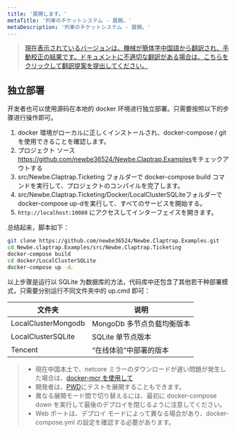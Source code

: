 ```yaml
---
title: '展開します。'
metaTitle: '列車のチケットシステム - 展開。'
metaDescription: '列車のチケットシステム - 展開。'
---
```


> [現在表示されているバージョンは、機械が簡体字中国語から翻訳され、手動校正の結果です。ドキュメントに不適切な翻訳がある場合は、こちらをクリックして翻訳提案を提出してください。](https://crwd.in/newbeclaptrap)


<!--
## 在线体验

该样例已经被部署在 <http://ticketing.newbe.pro> 网站上。

### 限时开放（还在备案）

由于运营成本的原因，该系统仅在以下特定的时段开放：

| 日期   | 时段        |
| ------ | ----------- |
| 工作日 | 12:00-14:00 |
| 工作日 | 20:00-22:00 |
| 周末   | 19:00-23:00 |

每次重新开放时，系统将会被重置，上一次开放的所有数据将被清空。

#### swagger 文档

为了更有效的抢票，开发者可以根据 swagger 文档给出的 API 开发自动抢票工具。文档地址<http://ticketing.newbe.pro/swagger> -->

## 独立部署

开发者也可以使用源码在本地的 docker 环境进行独立部署。只需要按照以下的步骤进行操作即可。

1. docker 環境がローカルに正しくインストールされ、docker-compose / git を使用できることを確認します。
2. プロジェクト ソース <https://github.com/newbe36524/Newbe.Claptrap.Examples>をチェックアウトする
3. src/Newbe.Claptrap.Ticketing フォルダーで docker-compose build コマンドを実行して、プロジェクトのコンパイルを完了します。
4. src/Newbe.Claptrap.Ticketing/Docker/LocalClusterSQLiteフォルダーでdocker-compose up-dを実行して、すべてのサービスを開始する。
5. `http://localhost:10080` にアクセスしてインターフェイスを開きます。

总结起来，脚本如下：

```bash
git clone https://github.com/newbe36524/Newbe.Claptrap.Examples.git
cd Newbe.claptrap.Examples/src/Newbe.Claptrap.Ticketing
docker-compose build
cd docker/LocalClusterSQLite
docker-compose up -d。
```

以上步骤是运行以 SQLite 为数据库的方法，代码库中还包含了其他若干种部署模式，只需要分别运行不同文件夹中的 up.cmd 即可：

| 文件夹                 | 说明                |
| ------------------- | ----------------- |
| LocalClusterMongodb | MongoDb 多节点负载均衡版本 |
| LocalClusterSQLite  | SQLite 单节点版本      |
| Tencent             | “在线体验”中部署的版本      |

> - 現在中国本土で、netcore ミラーのダウンロードが遅い問題が発生した場合は、[docker-mcr を使用して](https://github.com/newbe36524/Newbe.McrMirror)
> - 開発者は、[PWD](https://labs.play-with-docker.com/)にテストを展開することもできます。
> - 異なる展開モード間で切り替えるには、最初に docker-compose down を実行して最後のデプロイを閉じるように注意してください。
> - Web ポートは、デプロイ モードによって異なる場合があり、docker-compose.yml の設定を確認する必要があります。
